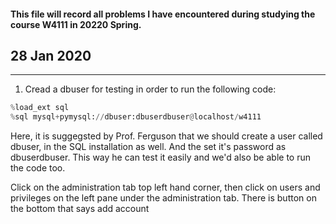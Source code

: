 #### This file will record all problems I have encountered during studying the course W4111 in 20220 Spring.


## 28 Jan 2020
----------
1. Cread a dbuser for testing in order to run the following code:
```Python
%load_ext sql
%sql mysql+pymysql://dbuser:dbuserdbuser@localhost/w4111
```
Here, it is suggegsted by Prof. Ferguson that we should create a user called dbuser, in the SQL installation as well. And the set it's password as dbuserdbuser. This way he can test it easily and we'd also be able to run the code too. 

Click on the administration tab top left hand corner, then click on users and privileges on the left pane under the administration tab. There is button on the bottom that says add account

